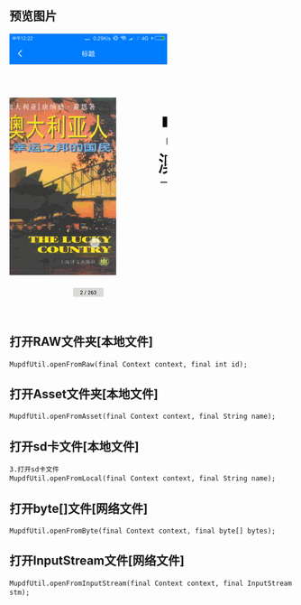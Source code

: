 ##
## 预览图片
![image](https://github.com/153437803/MuPDF/blob/master/Screenrecorder-2018-09-22.gif )

##
## 打开RAW文件夹[本地文件]
```
MupdfUtil.openFromRaw(final Context context, final int id);
```

##
## 打开Asset文件夹[本地文件]
```
MupdfUtil.openFromAsset(final Context context, final String name);
```

##
## 打开sd卡文件[本地文件]
```
3.打开sd卡文件
MupdfUtil.openFromLocal(final Context context, final String name);
```

##
## 打开byte[]文件[网络文件]
```
MupdfUtil.openFromByte(final Context context, final byte[] bytes);
```

##
## 打开InputStream文件[网络文件]
```
MupdfUtil.openFromInputStream(final Context context, final InputStream stm);
```

